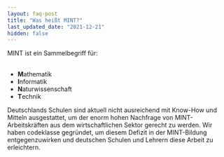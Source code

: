 ```yaml
---
layout: faq-post
title: "Was heißt MINT?"
last_updated_date: "2021-12-21"
hidden: false
---
```


MINT ist ein Sammelbegriff für:
<br>
<br>
- **M**athematik
- **I**nformatik
- **N**aturwissenschaft
- **T**echnik

 Deutschlands Schulen sind aktuell nicht ausreichend mit Know-How und Mitteln ausgestattet, um der enorm hohen Nachfrage von MINT-Arbeitskräften aus dem wirtschaftlichen Sektor gerecht zu werden. Wir haben codeklasse gegründet, um diesem Defizit in der MINT-Bildung entgegenzuwirken und deutschen Schulen und Lehrern diese Arbeit zu erleichtern. 